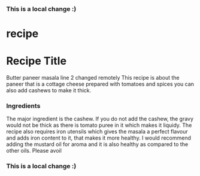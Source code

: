 ### This is a local change :)
# recipe
# Recipe Title
Butter paneer masala line 2 changed remotely
This recipe is about the paneer that is a cottage cheese prepared with tomatoes and spices
you can also add cashews to make it thick.

### Ingredients
The major ingredient is the cashew. If you do not add the cashew, the gravy would not be thick as there is tomato puree in it which makes it liquidy.
The recipe also requires iron utensils which gives the masala a perfect flavour and adds iron content to it, that makes it more healthy. 
I would recommend adding the mustard oil for aroma and it is also healthy as compared to the other oils. 
Please avoil
### This is a local change :)